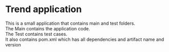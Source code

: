 # Trend application

This is a small application that contains main and test folders.  
The Main contains the application code.  
The Test contains test cases.  
It also contains pom.xml which has all dependencies and artifact name and version

